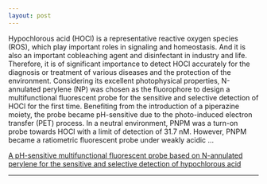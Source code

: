 ```yaml
---
layout: post
---
```


Hypochlorous acid (HOCl) is a representative reactive oxygen species (ROS), which play important roles in signaling and homeostasis. And it is also an important cobleaching agent and disinfectant in industry and life. Therefore, it is of significant importance to detect HOCl accurately for the diagnosis or treatment of various diseases and the protection of the environment. Considering its excellent photophysical properties, N-annulated perylene (NP) was chosen as the fluorophore to design a multifunctional fluorescent probe for the sensitive and selective detection of HOCl for the first time. Benefiting from the introduction of a piperazine moiety, the probe became pH-sensitive due to the photo-induced electron transfer (PET) process. In a neutral environment, PNPM was a turn-on probe towards HOCl with a limit of detection of 31.7 nM. However, PNPM became a ratiometric fluorescent probe under weakly acidic …

[A pH-sensitive multifunctional fluorescent probe based on N-annulated perylene for the sensitive and selective detection of hypochlorous acid](https://pubs.rsc.org/en/content/articlehtml/2017/qm/c7qm00298j)

---

